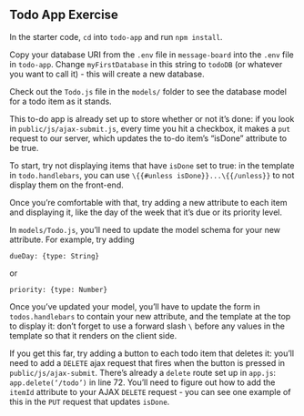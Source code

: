 ## Todo App Exercise


In the starter code, `cd` into `todo-app` and run `npm install`.

Copy your database URI from the `.env` file in `message-board` into the `.env` file in `todo-app`. Change `myFirstDatabase` in this string to `todoDB` (or whatever you want to call it) - this will create a new database.

Check out the `Todo.js` file in the `models/` folder to see the database model for a todo item as it stands.

This to-do app is already set up to store whether or not it’s done: if you look in `public/js/ajax-submit.js`, every time you hit a checkbox, it makes a `put` request to our server, which updates the to-do item’s “isDone” attribute to be true.

To start, try not displaying items that have `isDone` set to true: in the template in `todo.handlebars`, you can use `\{{#unless isDone}}...\{{/unless}}` to not display them on the front-end.

Once you’re comfortable with that, try adding a new attribute to each item and displaying it, like the day of the week that it’s due or its priority level.

In `models/Todo.js`, you’ll need to update the model schema for your new attribute. For example, try adding
```
dueDay: {type: String}
```
or
```
priority: {type: Number}
```

Once you’ve updated your model, you’ll have to update the form in `todos.handlebars` to contain your new attribute, and the template at the top to display it: don’t forget to use a forward slash `\` before any values in the template so that it renders on the client side.

If you get this far, try adding a button to each todo item that deletes it: you’ll need to add a `DELETE` ajax request that fires when the button is pressed in `public/js/ajax-submit`. There’s already a `delete` route set up in `app.js`: `app.delete(‘/todo’)` in line 72. You’ll need to figure out how to add the `itemId` attribute to your AJAX `DELETE` request - you can see one example of this in the `PUT` request that updates `isDone`.
